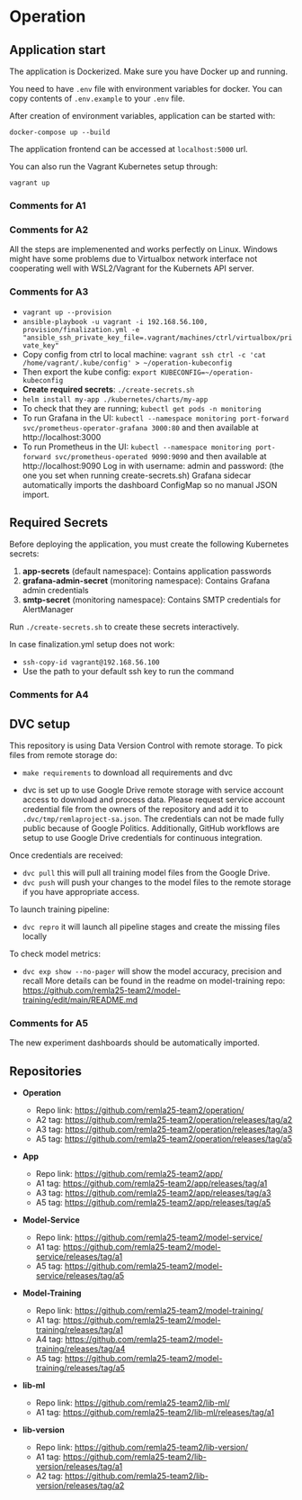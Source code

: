 # Operation

## Application start

The application is Dockerized. Make sure you have Docker up and running. 

You need to have `.env` file with environment variables for docker. You can copy contents of `.env.example` to your `.env` file.

After creation of environment variables, application can be started with:
```
docker-compose up --build
```

The application frontend can be accessed at ```localhost:5000``` url.

You can also run the Vagrant Kubernetes setup through:
```
vagrant up
```

### Comments for A1

### Comments for A2
All the steps are implemenented and works perfectly on Linux. Windows might have some problems due to Virtualbox network interface not cooperating well with WSL2/Vagrant for the Kubernets API server.

### Comments for A3
 - ```vagrant up --provision```
 - ```ansible-playbook -u vagrant -i 192.168.56.100, provision/finalization.yml -e "ansible_ssh_private_key_file=.vagrant/machines/ctrl/virtualbox/private_key"```
 - Copy config from ctrl to local machine: ```vagrant ssh ctrl -c 'cat /home/vagrant/.kube/config' > ~/operation-kubeconfig```
 - Then export the kube config: ```export KUBECONFIG=~/operation-kubeconfig```
 - **Create required secrets**: ```./create-secrets.sh```
 - ```helm install my-app ./kubernetes/charts/my-app```
 - To check that they are running;   ```kubectl get pods -n monitoring```
 - To run Grafana in the UI: ```kubectl --namespace monitoring port-forward svc/prometheus-operator-grafana 3000:80``` and then available at http://localhost:3000
 - To run Prometheus in the UI: ```kubectl --namespace monitoring port-forward svc/prometheus-operated 9090:9090``` and then available at http://localhost:9090
   Log in with username: admin and password: (the one you set when running create-secrets.sh)
Grafana sidecar automatically imports the dashboard ConfigMap so no manual JSON import.

## Required Secrets

Before deploying the application, you must create the following Kubernetes secrets:

1. **app-secrets** (default namespace): Contains application passwords
2. **grafana-admin-secret** (monitoring namespace): Contains Grafana admin credentials  
3. **smtp-secret** (monitoring namespace): Contains SMTP credentials for AlertManager

Run `./create-secrets.sh` to create these secrets interactively.

In case finalization.yml setup does not work:
 - ```ssh-copy-id vagrant@192.168.56.100```
 - Use the path to your default ssh key to run the command

### Comments for A4

## DVC setup
This repository is using Data Version Control with remote storage. To pick files from remote storage do:

- ```make requirements``` to download all requirements and dvc

- dvc is set up to use Google Drive remote storage with service account access to download and process data. Please request service account credential file from the owners of the repository and add it to `.dvc/tmp/remlaproject-sa.json`. The credentials can not be made fully public because of Google Politics. Additionally, GitHub workflows are setup to use Google Drive credentials for continuous integration. 

Once credentials are received: 
-  ```dvc pull``` this will pull all training model files from the Google Drive. 
-  ```dvc push``` will push your changes to the model files to the remote storage if you have appropriate access.

To launch training pipeline:
- ```dvc repro``` it will launch all pipeline stages and create the missing files locally

To check model metrics:
- ```dvc exp show --no-pager``` will show the model accuracy, precision and recall
More details can be found in the readme on model-training repo: https://github.com/remla25-team2/model-training/edit/main/README.md
### Comments for A5

The new experiment dashboards should be automatically imported.


## Repositories

- **Operation**  
  - Repo link: https://github.com/remla25-team2/operation/
  - A2 tag: https://github.com/remla25-team2/operation/releases/tag/a2
  - A3 tag: https://github.com/remla25-team2/operation/releases/tag/a3
  - A5 tag: https://github.com/remla25-team2/operation/releases/tag/a5
  
- **App**  
  - Repo link: https://github.com/remla25-team2/app/
  - A1 tag: https://github.com/remla25-team2/app/releases/tag/a1
  - A3 tag: https://github.com/remla25-team2/app/releases/tag/a3
  - A5 tag: https://github.com/remla25-team2/app/releases/tag/a5

- **Model-Service**  
  - Repo link: https://github.com/remla25-team2/model-service/  
  - A1 tag: https://github.com/remla25-team2/model-service/releases/tag/a1
  - A5 tag: https://github.com/remla25-team2/model-service/releases/tag/a5
  
- **Model-Training**  
  - Repo link: https://github.com/remla25-team2/model-training/  
  - A1 tag: https://github.com/remla25-team2/model-training/releases/tag/a1
  - A4 tag: https://github.com/remla25-team2/model-training/releases/tag/a4
  - A5 tag: https://github.com/remla25-team2/model-training/releases/tag/a5
  
- **lib-ml**  
  - Repo link: https://github.com/remla25-team2/lib-ml/ 
  - A1 tag: https://github.com/remla25-team2/lib-ml/releases/tag/a1
  
- **lib-version**  
  - Repo link: https://github.com/remla25-team2/lib-version/  
  - A1 tag: https://github.com/remla25-team2/lib-version/releases/tag/a1
  - A2 tag: https://github.com/remla25-team2/lib-version/releases/tag/a2
